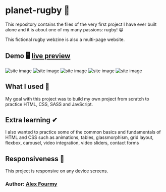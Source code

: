 # planet-rugby 🏈

This repository contains the files of the very first project I have ever built alone and it is about one of my many passions: rugby! 😁

This fictional rugby webzine is also a multi-page website.


## Demo 🖥 [live preview](https://a4my.github.io/planet-rugby-homepage/)

![site image](https://i.imgur.com/Wuk1XBI.jpg)
![site image](https://i.imgur.com/B6l40nR.jpg)
![site image](https://i.imgur.com/G5SqVBv.jpg)
![site image](https://i.imgur.com/MM6Uyaq.jpg)
![site image](https://i.imgur.com/tnEhz3L.jpg)

## What I used 🔨
My goal with this project was to build my own project from scratch to practice HTML, CSS, SASS and JavScript.

## Extra learning ✔
I also wanted to practice some of the common basics and fundamentals of HTML and CSS such as animations, tables, glassmorphism, grid layout, flexbox, carousel, video integration, video sliders, contact forms

## Responsiveness 📱
This project is responsive on any device screens.

### Author: [Alex Fourmy](https://www.linkedin.com/in/alex-fourmy/)
